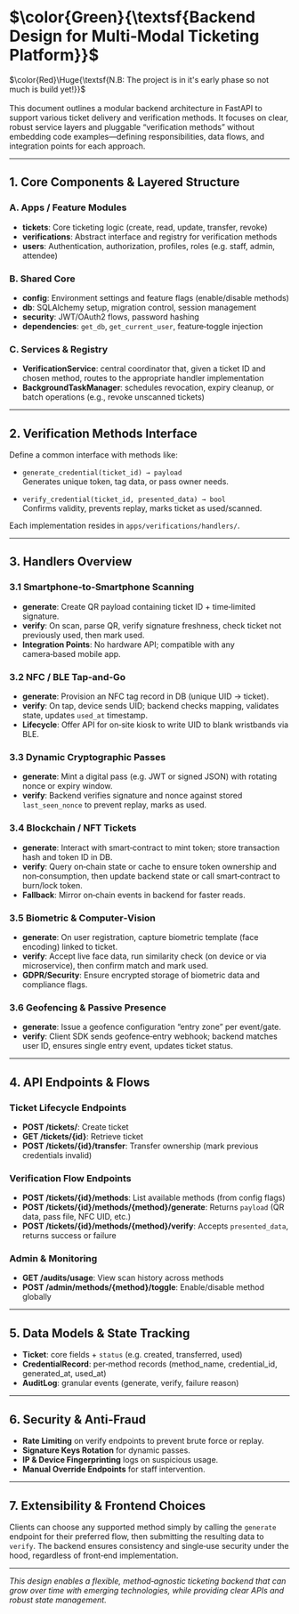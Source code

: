 #  $\color{Green}{\textsf{Backend Design for Multi‑Modal Ticketing Platform}}$

$\color{Red}\Huge{\textsf{N.B: The project is in it's early phase so not much is build yet!}}$
<br></br>
This document outlines a modular backend architecture in FastAPI to support various ticket delivery and verification methods. It focuses on clear, robust service layers and pluggable “verification methods” without embedding code examples—defining responsibilities, data flows, and integration points for each approach.

---

## 1. Core Components & Layered Structure

### A. Apps / Feature Modules
- **tickets**: Core ticketing logic (create, read, update, transfer, revoke)
- **verifications**: Abstract interface and registry for verification methods
- **users**: Authentication, authorization, profiles, roles (e.g. staff, admin, attendee)

### B. Shared Core
- **config**: Environment settings and feature flags (enable/disable methods)
- **db**: SQLAlchemy setup, migration control, session management
- **security**: JWT/OAuth2 flows, password hashing
- **dependencies**: `get_db`, `get_current_user`, feature‑toggle injection

### C. Services & Registry
- **VerificationService**: central coordinator that, given a ticket ID and chosen method, routes to the appropriate handler implementation
- **BackgroundTaskManager**: schedules revocation, expiry cleanup, or batch operations (e.g., revoke unscanned tickets)

---

## 2. Verification Methods Interface

Define a common interface with methods like:
- `generate_credential(ticket_id) → payload`  
  Generates unique token, tag data, or pass owner needs.

- `verify_credential(ticket_id, presented_data) → bool`  
  Confirms validity, prevents replay, marks ticket as used/scanned.

Each implementation resides in `apps/verifications/handlers/`.

---

## 3. Handlers Overview

### 3.1 Smartphone‑to‑Smartphone Scanning
- **generate**: Create QR payload containing ticket ID + time‑limited signature.  
- **verify**: On scan, parse QR, verify signature freshness, check ticket not previously used, then mark used.
- **Integration Points**: No hardware API; compatible with any camera‑based mobile app.

### 3.2 NFC / BLE Tap‑and‑Go
- **generate**: Provision an NFC tag record in DB (unique UID → ticket).  
- **verify**: On tap, device sends UID; backend checks mapping, validates state, updates `used_at` timestamp.
- **Lifecycle**: Offer API for on‑site kiosk to write UID to blank wristbands via BLE.

### 3.3 Dynamic Cryptographic Passes
- **generate**: Mint a digital pass (e.g. JWT or signed JSON) with rotating nonce or expiry window.  
- **verify**: Backend verifies signature and nonce against stored `last_seen_nonce` to prevent replay, marks as used.

### 3.4 Blockchain / NFT Tickets
- **generate**: Interact with smart‑contract to mint token; store transaction hash and token ID in DB.  
- **verify**: Query on‑chain state or cache to ensure token ownership and non‑consumption, then update backend state or call smart‑contract to burn/lock token.
- **Fallback**: Mirror on‑chain events in backend for faster reads.

### 3.5 Biometric & Computer‑Vision
- **generate**: On user registration, capture biometric template (face encoding) linked to ticket.  
- **verify**: Accept live face data, run similarity check (on device or via microservice), then confirm match and mark used.  
- **GDPR/Security**: Ensure encrypted storage of biometric data and compliance flags.

### 3.6 Geofencing & Passive Presence
- **generate**: Issue a geofence configuration “entry zone” per event/gate.  
- **verify**: Client SDK sends geofence‑entry webhook; backend matches user ID, ensures single entry event, updates ticket status.

---

## 4. API Endpoints & Flows

### Ticket Lifecycle Endpoints
- **POST /tickets/**: Create ticket
- **GET /tickets/{id}**: Retrieve ticket
- **POST /tickets/{id}/transfer**: Transfer ownership (mark previous credentials invalid)

### Verification Flow Endpoints
- **POST /tickets/{id}/methods**: List available methods (from config flags)
- **POST /tickets/{id}/methods/{method}/generate**: Returns `payload` (QR data, pass file, NFC UID, etc.)
- **POST /tickets/{id}/methods/{method}/verify**: Accepts `presented_data`, returns success or failure

### Admin & Monitoring
- **GET /audits/usage**: View scan history across methods
- **POST /admin/methods/{method}/toggle**: Enable/disable method globally

---

## 5. Data Models & State Tracking

- **Ticket**: core fields + `status` (e.g. created, transferred, used)
- **CredentialRecord**: per‑method records (method_name, credential_id, generated_at, used_at)
- **AuditLog**: granular events (generate, verify, failure reason)

---

## 6. Security & Anti‑Fraud

- **Rate Limiting** on verify endpoints to prevent brute force or replay.
- **Signature Keys Rotation** for dynamic passes.
- **IP & Device Fingerprinting** logs on suspicious usage.
- **Manual Override Endpoints** for staff intervention.

---

## 7. Extensibility & Frontend Choices

Clients can choose any supported method simply by calling the `generate` endpoint for their preferred flow, then submitting the resulting data to `verify`. The backend ensures consistency and single‑use security under the hood, regardless of front‑end implementation.

---

*This design enables a flexible, method‑agnostic ticketing backend that can grow over time with emerging technologies, while providing clear APIs and robust state management.*
